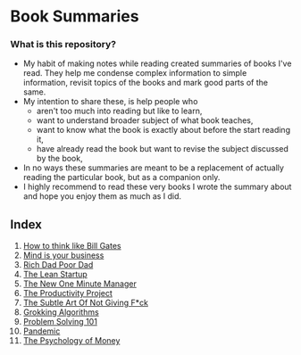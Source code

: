 # Book Summaries

### What is this repository?

- My habit of making notes while reading created summaries of books I've read. They help me condense complex information to simple information, revisit topics of the books and mark good parts of the same.
- My intention to share these, is help people who
  - aren't too much into reading but like to learn,
  - want to understand broader subject of what book teaches,
  - want to know what the book is exactly about before the start reading it,
  - have already read the book but want to revise the subject discussed by the book,
- In no ways these summaries are meant to be a replacement of actually reading the particular book, but as a companion only.
- I highly recommend to read these very books I wrote the summary about and hope you enjoy them as much as I did.

## Index

1. [How to think like Bill Gates](https://github.com/iyash1/my-book-summaries/blob/master/how-to-think-like-bill-gates.md)
2. [Mind is your business](https://github.com/iyash1/my-book-summaries/blob/master/mind-is-your-business.md)
3. [Rich Dad Poor Dad](https://github.com/iyash1/my-book-summaries/blob/master/rich-dad-poor-dad.md)
4. [The Lean Startup](https://github.com/iyash1/my-book-summaries/blob/master/the-lean-start-up.md)
5. [The New One Minute Manager](https://github.com/iyash1/my-book-summaries/blob/master/the-new-one-minute-manager.md)
6. [The Productivity Project](https://github.com/iyash1/my-book-summaries/blob/master/the-productivity-project.md)
7. [The Subtle Art Of Not Giving F\*ck](https://github.com/iyash1/my-book-summaries/blob/master/the-subtle-art-of-not-giving-an-f.md)
8. [Grokking Algorithms](https://github.com/iyash1/my-book-summaries/blob/master/grokkings-algorithms.md)
9. [Problem Solving 101](https://github.com/iyash1/my-book-summaries/blob/master/problem-solving-101.md)
10. [Pandemic](https://github.com/iyash1/my-book-summaries/blob/master/pandemic.md)
11. [The Psychology of Money](https://github.com/iyash1/my-book-summaries/blob/master/The-Psychology-of-Money.md)
